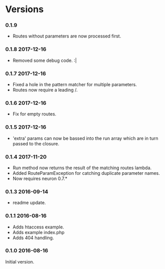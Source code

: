 # Versions

### 0.1.9
* Routes without parameters are now processed first.

### 0.1.8 2017-12-16
* Removed some debug code. :|

### 0.1.7 2017-12-16
* Fixed a hole in the pattern matcher for multiple parameters.
* Routes now require a leading /.

### 0.1.6 2017-12-16
* Fix for empty routes.

### 0.1.5 2017-12-16
* 'extra' params can now be bassed into the run array which are in turn
  passed to the closure.

### 0.1.4 2017-11-20

* Run method now returns the result of the matching routes lambda.
* Added RouteParamException for catching duplicate parameter names.
* Now requires neuron 0.7.*

### 0.1.3 2016-09-14

* readme update.

### 0.1.1 2016-08-16

* Adds htaccess example.
* Adds example index.php
* Adds 404 handling.

### 0.1.0 2016-08-16

Initial version.

